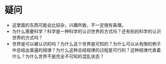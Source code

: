 # 疑问

- 这里面的东西可能会比较杂，兴趣所致，不一定很有条理。
- 为什么需要科学？科学是一种科学的认识世界的方式吗？还有别的科学的认识世界的方式吗？
- 世界是可以被认识的吗？为什么这个世界是可知的？为什么可以从有限的例子中总结出普遍的规律？为什么这种总结规律的过程是可行的？这种规律代表着什么？为什么世界不是完全不可知的混乱状态？
